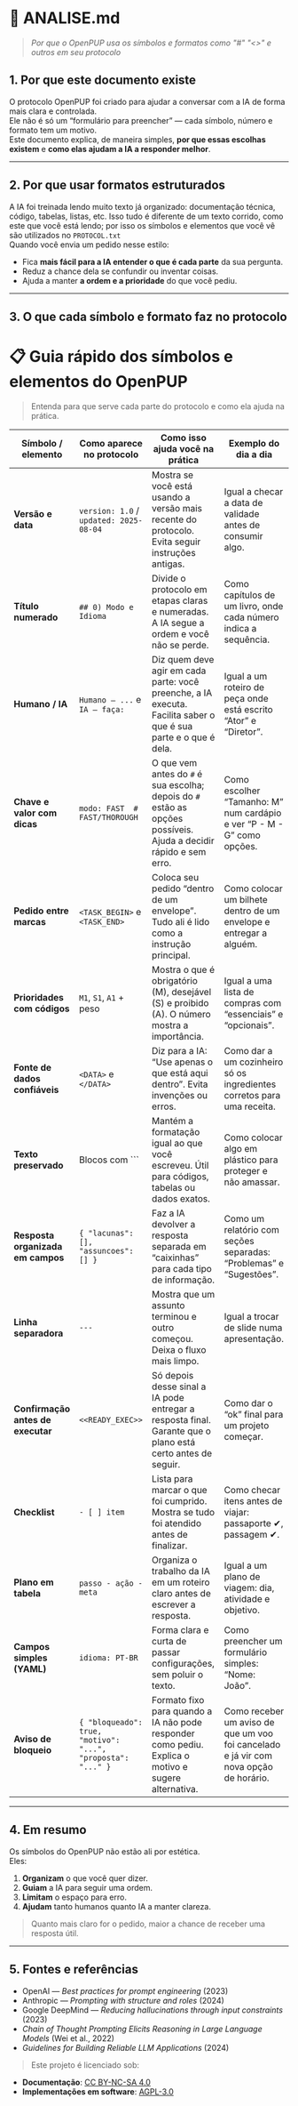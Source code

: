 # 📑 ANALISE.md  
> _Por que o OpenPUP usa os símbolos e formatos como "#" "<>" e outros em seu protocolo_

## 1. Por que este documento existe
O protocolo OpenPUP foi criado para ajudar a conversar com a IA de forma mais clara e controlada.  
Ele não é só um “formulário para preencher” — cada símbolo, número e formato tem um motivo.  
Este documento explica, de maneira simples, **por que essas escolhas existem** e **como elas ajudam a IA a responder melhor**.

---

## 2. Por que usar formatos estruturados
A IA foi treinada lendo muito texto já organizado: documentação técnica, código, tabelas, listas, etc. Isso tudo é diferente de um texto corrido, como este que você está lendo; por isso os símbolos e elementos que você vê são utilizados no `PROTOCOL.txt`  
Quando você envia um pedido nesse estilo:
- Fica **mais fácil para a IA entender o que é cada parte** da sua pergunta.
- Reduz a chance dela se confundir ou inventar coisas.
- Ajuda a manter **a ordem e a prioridade** do que você pediu.

---

## 3. O que cada símbolo e formato faz no protocolo

# 📋 Guia rápido dos símbolos e elementos do OpenPUP
> Entenda para que serve cada parte do protocolo e como ela ajuda na prática.

| Símbolo / elemento | Como aparece no protocolo | Como isso ajuda você na prática | Exemplo do dia a dia |
|--------------------|---------------------------|----------------------------------|----------------------|
| **Versão e data** | `version: 1.0` / `updated: 2025-08-04` | Mostra se você está usando a versão mais recente do protocolo. Evita seguir instruções antigas. | Igual a checar a data de validade antes de consumir algo. |
| **Título numerado** | `## 0) Modo e Idioma` | Divide o protocolo em etapas claras e numeradas. A IA segue a ordem e você não se perde. | Como capítulos de um livro, onde cada número indica a sequência. |
| **Humano / IA** | `Humano — ...` e `IA — faça:` | Diz quem deve agir em cada parte: você preenche, a IA executa. Facilita saber o que é sua parte e o que é dela. | Igual a um roteiro de peça onde está escrito “Ator” e “Diretor”. |
| **Chave e valor com dicas** | `modo: FAST  # FAST/THOROUGH` | O que vem antes do `#` é sua escolha; depois do `#` estão as opções possíveis. Ajuda a decidir rápido e sem erro. | Como escolher “Tamanho: M” num cardápio e ver “P - M - G” como opções. |
| **Pedido entre marcas** | `<TASK_BEGIN>` e `<TASK_END>` | Coloca seu pedido “dentro de um envelope”. Tudo ali é lido como a instrução principal. | Como colocar um bilhete dentro de um envelope e entregar a alguém. |
| **Prioridades com códigos** | `M1`, `S1`, `A1` + peso | Mostra o que é obrigatório (M), desejável (S) e proibido (A). O número mostra a importância. | Igual a uma lista de compras com “essenciais” e “opcionais”. |
| **Fonte de dados confiáveis** | `<DATA>` e `</DATA>` | Diz para a IA: “Use apenas o que está aqui dentro”. Evita invenções ou erros. | Como dar a um cozinheiro só os ingredientes corretos para uma receita. |
| **Texto preservado** | Blocos com ``` | Mantém a formatação igual ao que você escreveu. Útil para códigos, tabelas ou dados exatos. | Como colocar algo em plástico para proteger e não amassar. |
| **Resposta organizada em campos** | `{ "lacunas": [], "assuncoes": [] }` | Faz a IA devolver a resposta separada em “caixinhas” para cada tipo de informação. | Como um relatório com seções separadas: “Problemas” e “Sugestões”. |
| **Linha separadora** | `---` | Mostra que um assunto terminou e outro começou. Deixa o fluxo mais limpo. | Igual a trocar de slide numa apresentação. |
| **Confirmação antes de executar** | `<<READY_EXEC>>` | Só depois desse sinal a IA pode entregar a resposta final. Garante que o plano está certo antes de seguir. | Como dar o “ok” final para um projeto começar. |
| **Checklist** | `- [ ] item` | Lista para marcar o que foi cumprido. Mostra se tudo foi atendido antes de finalizar. | Como checar itens antes de viajar: passaporte ✔, passagem ✔. |
| **Plano em tabela** | `passo - ação - meta` | Organiza o trabalho da IA em um roteiro claro antes de escrever a resposta. | Igual a um plano de viagem: dia, atividade e objetivo. |
| **Campos simples (YAML)** | `idioma: PT-BR` | Forma clara e curta de passar configurações, sem poluir o texto. | Como preencher um formulário simples: “Nome: João”. |
| **Aviso de bloqueio** | `{ "bloqueado": true, "motivo": "...", "proposta": "..." }` | Formato fixo para quando a IA não pode responder como pediu. Explica o motivo e sugere alternativa. | Como receber um aviso de que um voo foi cancelado e já vir com nova opção de horário. |

---

## 4. Em resumo
Os símbolos do OpenPUP não estão ali por estética.  
Eles:
1. **Organizam** o que você quer dizer.
2. **Guiam** a IA para seguir uma ordem.
3. **Limitam** o espaço para erro.
4. **Ajudam** tanto humanos quanto IA a manter clareza.

> Quanto mais claro for o pedido, maior a chance de receber uma resposta útil.

---

## 5. Fontes e referências
- OpenAI — *Best practices for prompt engineering* (2023)  
- Anthropic — *Prompting with structure and roles* (2024)  
- Google DeepMind — *Reducing hallucinations through input constraints* (2023)  
- *Chain of Thought Prompting Elicits Reasoning in Large Language Models* (Wei et al., 2022)  
- *Guidelines for Building Reliable LLM Applications* (2024)  

> Este projeto é licenciado sob:
- **Documentação**: [CC BY-NC-SA 4.0](https://creativecommons.org/licenses/by-nc-sa/4.0/)
- **Implementações em software**: [AGPL-3.0](https://www.gnu.org/licenses/agpl-3.0.html)
